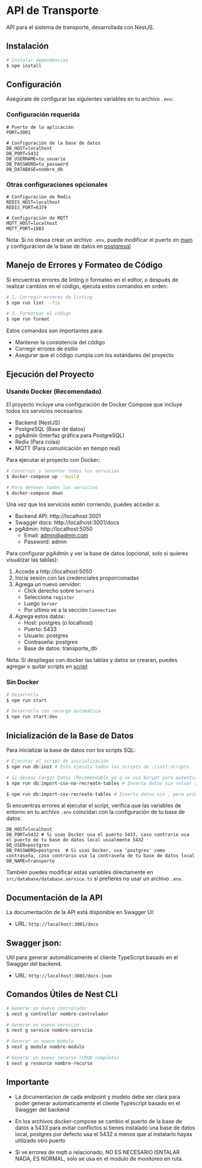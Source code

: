 # API de Transporte

API para el sistema de transporte, desarrollada con NestJS.

## Instalación

```bash
# Instalar dependencias
$ npm install
```

## Configuración

Asegúrate de configurar las siguientes variables en tu archivo `.env`:

### Configuración requerida
```env
# Puerto de la aplicación
PORT=3001

# Configuración de la base de datos
DB_HOST=localhost
DB_PORT=5432
DB_USERNAME=tu_usuario
DB_PASSWORD=tu_password
DB_DATABASE=nombre_db
```

### Otras configuraciones opcionales
```env
# Configuración de Redis
REDIS_HOST=localhost
REDIS_PORT=6379

# Configuración de MQTT
MQTT_HOST=localhost
MQTT_PORT=1883
```

Nota: Si no desea crear un archivo `.env`, puede modificar el puerto en [main](./src/main.ts) y configuracion de la base de datos en [postgresql](./src/database/database.service.ts)

## Manejo de Errores y Formateo de Código

Si encuentras errores de linting o formateo en el editor, o después de realizar cambios en el código, ejecuta estos comandos en orden:

```bash
# 1. Corregir errores de linting
$ npm run lint --fix

# 2. Formatear el código
$ npm run format
```

Estos comandos son importantes para:
- Mantener la consistencia del código
- Corregir errores de estilo
- Asegurar que el código cumpla con los estándares del proyecto

## Ejecución del Proyecto

### Usando Docker (Recomendado)

El proyecto incluye una configuración de Docker Compose que incluye todos los servicios necesarios:
- Backend (NestJS)
- PostgreSQL (Base de datos)
- pgAdmin (Interfaz gráfica para PostgreSQL)
- Redis (Para colas)
- MQTT (Para comunicación en tiempo real)

Para ejecutar el proyecto con Docker:

```bash
# Construir y levantar todos los servicios
$ docker-compose up --build

# Para detener todos los servicios
$ docker-compose down
```

Una vez que los servicios estén corriendo, puedes acceder a:
- Backend API: http://localhost:3001
- Swagger docs: http://localhost:3001/docs
- pgAdmin: http://localhost:5050
  - Email: admin@admin.com
  - Password: admin

Para configurar pgAdmin y ver la base de datos (opcional, solo si quieres visualizar las tablas):
1. Accede a http://localhost:5050
2. Inicia sesión con las credenciales proporcionadas
3. Agrega un nuevo servidor:
   - Click derecho sobre `Servers`
   - Selecciona `register`
   - Luego `Server`
   - Por ultimo ve a la sección `Connection`
4. Agrega estos datos:
   - Host: postgres (o localhost)
   - Puerto: 5433
   - Usuario: postgres
   - Contraseña: postgres
   - Base de datos: transporte_db

Nota: Si despliegas con docker las tablas y datos se crearan, puedes agregar o quitar scripts en [script](./init-scripts/)

### Sin Docker

```bash
# Desarrollo
$ npm run start

# Desarrollo con recarga automática
$ npm run start:dev
```

## Inicialización de la Base de Datos

Para inicializar la base de datos con los scripts SQL:

```bash
# Ejecutar el script de inicialización
$ npm run db:init # Esto ejecuta todos los scripts de ./init-scripts

# Si deseas Cargar Datos (Recomendable ya q se usa bcrypt para autenticacion) puedes usar cualquiera de estos 2 comandos:
$ npm run db:import-csv-no-recreate-tables # Inserta datos sin volver a CREAR LAS TABLAS

$ npm run db:import-csv-recreate-tables # Inserta datos sin , pero primero se RCREAN LAS TABLAS
```

Si encuentras errores al ejecutar el script, verifica que las variables de entorno en tu archivo `.env` coincidan con la configuración de tu base de datos:

```env
DB_HOST=localhost
DB_PORT=5432 # Si usas Docker usa el puerto 5433, caso contrario usa el puerto de tu base de datos local usualmente 5432
DB_USER=postgres
DB_PASSWORD=postgres  # Si usas Docker, usa 'postgres' como contraseña, caso contrario usa la contraseña de tu base de datos local
DB_NAME=transporte
```

También puedes modificar estas variables directamente en `src/database/database.service.ts` si prefieres no usar un archivo `.env`.

## Documentación de la API

La documentación de la API está disponible en Swagger UI:
- URL: `http://localhost:3001/docs`

## Swagger json:

Util para generar automáticamente el cliente TypeScript basado en el Swagger del backend.
- URL: `http://localhost:3001/docs-json`

## Comandos Útiles de Nest CLI

```bash
# Generar un nuevo controlador
$ nest g controller nombre-controlador

# Generar un nuevo servicio
$ nest g service nombre-servicio

# Generar un nuevo módulo
$ nest g module nombre-modulo

# Generar un nuevo recurso (CRUD completo)
$ nest g resource nombre-recurso
```

## Importante
- La documentacion de cada endpoint y modelo debe ser clara para poder generar automaticamente el cliente Typescript basado en el Swagger del backend

- En los archivos docker-compose se cambio el puerto de la base de datos a 5433 para evitar conflictos si tienes instalado una base de datos local, postgres por defecto usa el 5432 a menos que al instalarlo hayas utilizado otro puerto

- Si ve errores de mqtt o relacionado, NO ES NECESARIO ISNTALAR NADA, ES NORMAL, solo se usa en el modulo de monitoreo en ruta.